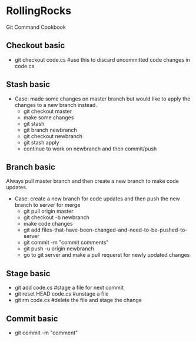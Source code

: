 # RollingRocks
Git Command Cookbook

## Checkout basic
  - git checkout code.cs  #use this to discard uncommitted code changes in code.cs

## Stash basic
- Case: made some changes on master branch but would like to apply the changes to a new branch instead.
  - git checkout master
  - make some changes
  - git stash
  - git branch newbranch
  - git checkout newbranch
  - git stash apply
  - continue to work on newbranch and then commit/push

## Branch basic
Always pull master branch and then create a new branch to make code updates.
- Case: create a new branch for code updates and then push the new branch to server for merge
  - git pull origin master
  - git checkout -b newbranch
  - make code changes
  - git add files-that-have-been-changed-and-need-to-be-pushed-to-server
  - git commit -m "commit comments"
  - git push -u origin newbranch
  - go to git server and make a pull requerst for newly updated changes

## Stage basic
  - git add code.cs  #stage a file for next commit
  - git reset HEAD code.cs  #unstage a file
  - git rm code.cs  #delete the file and stage the change

## Commit basic
  - git commit -m "comment"